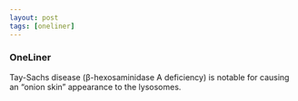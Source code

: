 ```yaml
---
layout: post
tags: [oneliner]
---
```



### OneLiner

Tay-Sachs disease (β-hexosaminidase A deficiency) is notable for causing an “onion skin” appearance to the lysosomes.
